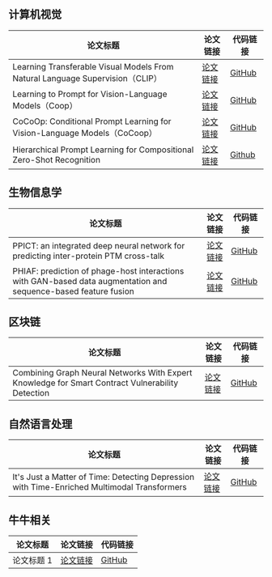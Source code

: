 ## 计算机视觉

| 论文标题      | 论文链接                        | 代码链接                                  |
| ------------- | ------------------------------- | ----------------------------------------- |
| Learning Transferable Visual Models From Natural Language Supervision（CLIP）   | [论文链接](https://arxiv.org/pdf/2103.00020) | [GitHub](https://github.com/openai/CLIP) |
| Learning to Prompt for Vision-Language Models（Coop）   | [论文链接](https://arxiv.org/abs/2109.01134) | [GitHub](https://github.com/KaiyangZhou/CoOp) |
| CoCoOp: Conditional Prompt Learning for Vision-Language Models（CoCoop）   | [论文链接](https://arxiv.org/pdf/2203.05557) | [GitHub](https://github.com/KaiyangZhou/CoOp) |
|Hierarchical Prompt Learning for Compositional Zero-Shot Recognition|[论文链接](https://www.ijcai.org/proceedings/2023/0163.pdf)|[Github](无)|
## 生物信息学

| 论文标题      | 论文链接                        | 代码链接                                  |
| ------------- | ------------------------------- | ----------------------------------------- |
| PPICT: an integrated deep neural network for predicting inter-protein PTM cross-talk     | [论文链接](https://doi.org/10.1093/bib/bbad052) | [GitHub](https://github.com/ComputeSuda/PPICT) |
| PHIAF: prediction of phage-host interactions with GAN-based data augmentation and sequence-based feature fusion    | [论文链接](https://doi.org/10.1093/bioinformatics/btac374) |  [GitHub](https://github.com/BioMedicalBigDataMiningLab/PHIAF) |

## 区块链

| 论文标题      | 论文链接                        | 代码链接                                  |
| ------------- | ------------------------------- | ----------------------------------------- |
| Combining Graph Neural Networks With Expert Knowledge for Smart Contract Vulnerability Detection    | [论文链接](https://ieeexplore.ieee.org/stamp/stamp.jsp?tp=&arnumber=9477066) | [GitHub](https://github.com/Messi-Q/GPSCVulDetector) |

## 自然语言处理

| 论文标题      | 论文链接                        | 代码链接                                  |
| ------------- | ------------------------------- | ----------------------------------------- |
| It's Just a Matter of Time: Detecting Depression with Time-Enriched Multimodal Transformers   | [论文链接](https://arxiv.org/pdf/2301.05453v2) | [GitHub](https://github.com/cosmaadrian/time-enriched-multimodal-depression-detection) |

## 牛牛相关
| 论文标题      | 论文链接                        | 代码链接                                  |
| ------------- | ------------------------------- | ----------------------------------------- |
| 论文标题 1    | [论文链接](https://example.com/paper1) | [GitHub](https://github.com/username/repository1) |
